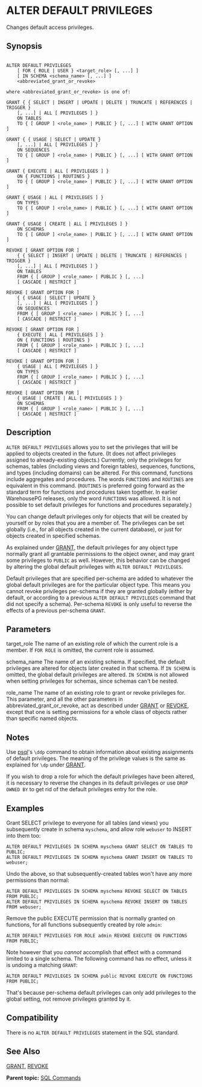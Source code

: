# ALTER DEFAULT PRIVILEGES 

Changes default access privileges.

## <a id="section2"></a>Synopsis 

``` {#sql_command_synopsis}

ALTER DEFAULT PRIVILEGES
    [ FOR { ROLE | USER } <target_role> [, ...] ]
    [ IN SCHEMA <schema_name> [, ...] ]
    <abbreviated_grant_or_revoke>

where <abbreviated_grant_or_revoke> is one of:

GRANT { { SELECT | INSERT | UPDATE | DELETE | TRUNCATE | REFERENCES | TRIGGER }
    [, ...] | ALL [ PRIVILEGES ] }
    ON TABLES
    TO { [ GROUP ] <role_name> | PUBLIC } [, ...] [ WITH GRANT OPTION ]

GRANT { { USAGE | SELECT | UPDATE }
    [, ...] | ALL [ PRIVILEGES ] }
    ON SEQUENCES
    TO { [ GROUP ] <role_name> | PUBLIC } [, ...] [ WITH GRANT OPTION ]

GRANT { EXECUTE | ALL [ PRIVILEGES ] }
    ON { FUNCTIONS | ROUTINES }
    TO { [ GROUP ] <role_name> | PUBLIC } [, ...] [ WITH GRANT OPTION ]

GRANT { USAGE | ALL [ PRIVILEGES ] }
    ON TYPES
    TO { [ GROUP ] <role_name> | PUBLIC } [, ...] [ WITH GRANT OPTION ]

GRANT { USAGE | CREATE | ALL [ PRIVILEGES ] }
    ON SCHEMAS
    TO { [ GROUP ] <role_name> | PUBLIC } [, ...] [ WITH GRANT OPTION ]

REVOKE [ GRANT OPTION FOR ]
    { { SELECT | INSERT | UPDATE | DELETE | TRUNCATE | REFERENCES | TRIGGER }
    [, ...] | ALL [ PRIVILEGES ] }
    ON TABLES
    FROM { [ GROUP ] <role_name> | PUBLIC } [, ...]
    [ CASCADE | RESTRICT ]

REVOKE [ GRANT OPTION FOR ]
    { { USAGE | SELECT | UPDATE }
    [, ...] | ALL [ PRIVILEGES ] }
    ON SEQUENCES
    FROM { [ GROUP ] <role_name> | PUBLIC } [, ...]
    [ CASCADE | RESTRICT ]

REVOKE [ GRANT OPTION FOR ]
    { EXECUTE | ALL [ PRIVILEGES ] }
    ON { FUNCTIONS | ROUTINES }
    FROM { [ GROUP ] <role_name> | PUBLIC } [, ...]
    [ CASCADE | RESTRICT ]

REVOKE [ GRANT OPTION FOR ]
    { USAGE | ALL [ PRIVILEGES ] }
    ON TYPES
    FROM { [ GROUP ] <role_name> | PUBLIC } [, ...]
    [ CASCADE | RESTRICT ]

REVOKE [ GRANT OPTION FOR ]
    { USAGE | CREATE | ALL [ PRIVILEGES ] }
    ON SCHEMAS
    FROM { [ GROUP ] <role_name> | PUBLIC } [, ...]
    [ CASCADE | RESTRICT ]

```

## <a id="section3"></a>Description 

`ALTER DEFAULT PRIVILEGES` allows you to set the privileges that will be applied to objects created in the future. \(It does not affect privileges assigned to already-existing objects.\) Currently, only the privileges for schemas, tables \(including views and foreign tables\), sequences, functions, and types \(including domains\) can be altered. For this command, functions include aggregates and procedures. The words `FUNCTIONS` and `ROUTINES` are equivalent in this command. \(`ROUTINES` is preferred going forward as the standard term for functions and procedures taken together. In earlier WarehousePG releases, only the word `FUNCTIONS` was allowed. It is not possible to set default privileges for functions and procedures separately.\)

You can change default privileges only for objects that will be created by yourself or by roles that you are a member of. The privileges can be set globally \(i.e., for all objects created in the current database\), or just for objects created in specified schemas.

As explained under [GRANT](GRANT.html), the default privileges for any object type normally grant all grantable permissions to the object owner, and may grant some privileges to `PUBLIC` as well. However, this behavior can be changed by altering the global default privileges with `ALTER DEFAULT PRIVILEGES`.

Default privileges that are specified per-schema are added to whatever the global default privileges are for the particular object type. This means you cannot revoke privileges per-schema if they are granted globally \(either by default, or according to a previous `ALTER DEFAULT PRIVILEGES` command that did not specify a schema\). Per-schema `REVOKE` is only useful to reverse the effects of a previous per-schema `GRANT`.

## <a id="parms"></a>Parameters 

target\_role
The name of an existing role of which the current role is a member. If `FOR ROLE` is omitted, the current role is assumed.

schema\_name
The name of an existing schema. If specified, the default privileges are altered for objects later created in that schema. If `IN SCHEMA` is omitted, the global default privileges are altered. `IN SCHEMA` is not allowed when setting privileges for schemas, since schemas can't be nested.

role\_name
The name of an existing role to grant or revoke privileges for. This parameter, and all the other parameters in abbreviated\_grant\_or\_revoke, act as described under [GRANT](GRANT.html) or [REVOKE](REVOKE.html), except that one is setting permissions for a whole class of objects rather than specific named objects.

## <a id="sql-alterdefaultprivileges-notes"></a>Notes 

Use [psql](../../utility_guide/ref/psql.html)'s `\ddp` command to obtain information about existing assignments of default privileges. The meaning of the privilege values is the same as explained for `\dp` under [GRANT](GRANT.html).

If you wish to drop a role for which the default privileges have been altered, it is necessary to reverse the changes in its default privileges or use `DROP OWNED BY` to get rid of the default privileges entry for the role.

## <a id="sql-alterdefaultprivileges-examples"></a>Examples 

Grant SELECT privilege to everyone for all tables \(and views\) you subsequently create in schema `myschema`, and allow role `webuser` to INSERT into them too:

```
ALTER DEFAULT PRIVILEGES IN SCHEMA myschema GRANT SELECT ON TABLES TO PUBLIC;
ALTER DEFAULT PRIVILEGES IN SCHEMA myschema GRANT INSERT ON TABLES TO webuser;
```

Undo the above, so that subsequently-created tables won't have any more permissions than normal:

```
ALTER DEFAULT PRIVILEGES IN SCHEMA myschema REVOKE SELECT ON TABLES FROM PUBLIC;
ALTER DEFAULT PRIVILEGES IN SCHEMA myschema REVOKE INSERT ON TABLES FROM webuser;
```

Remove the public EXECUTE permission that is normally granted on functions, for all functions subsequently created by role `admin`:

```
ALTER DEFAULT PRIVILEGES FOR ROLE admin REVOKE EXECUTE ON FUNCTIONS FROM PUBLIC;
```

Note however that you *cannot* accomplish that effect with a command limited to a single schema. The following command has no effect, unless it is undoing a matching `GRANT`:

```
ALTER DEFAULT PRIVILEGES IN SCHEMA public REVOKE EXECUTE ON FUNCTIONS FROM PUBLIC;
```

That's because per-schema default privileges can only add privileges to the global setting, not remove privileges granted by it.

## <a id="compat"></a>Compatibility 

There is no `ALTER DEFAULT PRIVILEGES` statement in the SQL standard.

## <a id="see-also"></a>See Also 

[GRANT](GRANT.html), [REVOKE](REVOKE.html)

**Parent topic:** [SQL Commands](../sql_commands/sql_ref.html)

